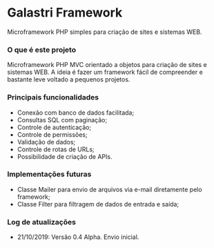 # Galastri Framework
Microframework PHP simples para criação de sites e sistemas WEB.

### O que é este projeto
Microframework PHP MVC orientado a objetos para criação de sites e sistemas WEB. A ideia é fazer um framework fácil de compreender e bastante leve voltado a pequenos projetos.

### Principais funcionalidades
- Conexão com banco de dados facilitada;
- Consultas SQL com paginação;
- Controle de autenticação;
- Controle de permissões;
- Validação de dados;
- Controle de rotas de URLs;
- Possibilidade de criação de APIs.

### Implementações futuras
- Classe Mailer para envio de arquivos via e-mail diretamente pelo framework;
- Classe Filter para filtragem de dados de entrada e saída;

### Log de atualizações
- 21/10/2019: Versão 0.4 Alpha. Envio inicial.
